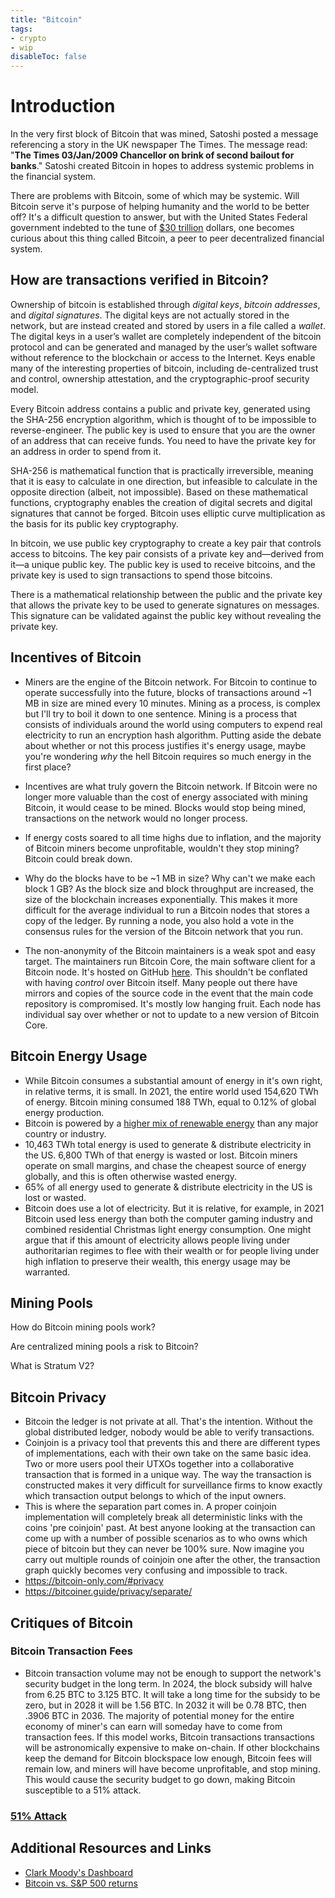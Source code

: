 ```yaml
---
title: "Bitcoin"
tags:
- crypto
- wip
disableToc: false
---
```

# Introduction
In the very first block of Bitcoin that was mined, Satoshi posted a message referencing a story in the UK newspaper The Times. The message read: "**The Times 03/Jan/2009 Chancellor on brink of second bailout for banks**." Satoshi created Bitcoin in hopes to address systemic problems in the financial system.

There are problems with Bitcoin, some of which may be systemic. Will Bitcoin serve it's purpose of helping humanity and the world to be better off? It's a difficult question to answer, but with the United States Federal government indebted to the tune of [$30 trillion](https://usdebtclock.org/) dollars, one becomes curious about this thing called Bitcoin, a peer to peer decentralized financial system.

## How are transactions verified in Bitcoin?
Ownership of bitcoin is established through _digital keys_, _bitcoin addresses_, and _digital signatures_. The digital keys are not actually stored in the network, but are instead created and stored by users in a file called a _wallet_. The digital keys in a user’s wallet are completely independent of the bitcoin protocol and can be generated and managed by the user’s wallet software without reference to the blockchain or access to the Internet. Keys enable many of the interesting properties of bitcoin, including de-centralized trust and control, ownership attestation, and the cryptographic-proof security model.

Every Bitcoin address contains a public and private key, generated using the SHA-256 encryption algorithm, which is thought of to be impossible to reverse-engineer. The public key is used to ensure that you are the owner of an address that can receive funds. You need to have the private key for an address in order to spend from it.

SHA-256 is mathematical function that is practically irreversible, meaning that it is easy to calculate in one direction, but infeasible to calculate in the opposite direction (albeit, not impossible). Based on these mathematical functions, cryptography enables the creation of digital secrets and digital signatures that cannot be forged. Bitcoin uses elliptic curve multiplication as the basis for its public key cryptography.

In bitcoin, we use public key cryptography to create a key pair that controls access to bitcoins. The key pair consists of a private key and—derived from it—a unique public key. The public key is used to receive bitcoins, and the private key is used to sign transactions to spend those bitcoins.

There is a mathematical relationship between the public and the private key that allows the private key to be used to generate signatures on messages. This signature can be validated against the public key without revealing the private key.
## Incentives of Bitcoin 
- Miners are the engine of the Bitcoin network. For Bitcoin to continue to operate successfully into the future, blocks of transactions around ~1 MB in size are mined every 10 minutes. Mining as a process, is complex but I'll try to boil it down to one sentence. Mining is a process that consists of individuals around the world using computers to expend real electricity to run an encryption hash algorithm. Putting aside the debate about whether or not this process justifies it's energy usage, maybe you're wondering _why_ the hell Bitcoin requires so much energy in the first place?

- Incentives are what truly govern the Bitcoin network. If Bitcoin were no longer more valuable than the cost of energy associated with mining Bitcoin, it would cease to be mined. Blocks would stop being mined, transactions on the network would no longer process.

- If energy costs soared to all time highs due to inflation, and the majority of Bitcoin miners become unprofitable, wouldn't they stop mining? Bitcoin could break down.

- Why do the blocks have to be ~1 MB in size? Why can't we make each block 1 GB? As the block size and block throughput are increased, the size of the blockchain increases exponentially. This makes it more difficult for the average individual to run a Bitcoin nodes that stores a copy of the ledger. By running a node, you also hold a vote in the consensus rules for the version of the Bitcoin network that you run.

- The non-anonymity of the Bitcoin maintainers is a weak spot and easy target. The maintainers run Bitcoin Core, the main software client for a Bitcoin node. It's hosted on GitHub [here](https://github.com/bitcoin/bitcoin). This shouldn't be conflated with having _control_ over Bitcoin itself. Many people out there have mirrors and copies of the source code in the event that the main code repository is compromised. It's mostly low hanging fruit. Each node has individual say over whether or not to update to a new version of Bitcoin Core.

## Bitcoin Energy Usage
- While Bitcoin consumes a substantial amount of energy in it's own right, in relative terms, it is small. In 2021, the entire world used 154,620 TWh of energy. Bitcoin mining consumed 188 TWh, equal to 0.12% of global energy production.
- Bitcoin is powered by a [higher mix of renewable energy](https://bitcoinminingcouncil.com/wp-content/uploads/2021/10/2021.10.19-Q3-BMC-Presentation-Materials-Final.pdf) than any major country or industry. 
- 10,463 TWh total energy is used to generate & distribute electricity in the US. 6,800 TWh of that energy is wasted or lost. Bitcoin miners operate on small margins, and chase the cheapest source of energy globally, and this is often otherwise wasted energy.
- 65% of all energy used to generate & distribute electricity in the US is lost or wasted.
- Bitcoin does use a lot of electricity. But it is relative, for example, in 2021 Bitcoin used less energy than both the computer gaming industry and combined residential Christmas light energy consumption. One might argue that if this amount of electricity allows people living under authoritarian regimes to flee with their wealth or for people living under high inflation to preserve their wealth, this energy usage may be warranted.

## Mining Pools
How do Bitcoin mining pools work?

Are centralized mining pools a risk to Bitcoin?

What is Stratum V2?



## Bitcoin Privacy
- Bitcoin the ledger is not private at all. That's the intention. Without the global distributed ledger, nobody would be able to verify transactions.
- Coinjoin is a privacy tool that prevents this and there are different types of implementations, each with their own take on the same basic idea. Two or more users pool their UTXOs together into a collaborative transaction that is formed in a unique way. The way the transaction is constructed makes it very difficult for surveillance firms to know exactly which transaction output belongs to which of the input owners.
- This is where the separation part comes in. A proper coinjoin implementation will completely break all deterministic links with the coins 'pre coinjoin' past. At best anyone looking at the transaction can come up with a number of possible scenarios as to who owns which piece of bitcoin but they can never be 100% sure. Now imagine you carry out multiple rounds of coinjoin one after the other, the transaction graph quickly becomes very confusing and impossible to track.
- https://bitcoin-only.com/#privacy
- https://bitcoiner.guide/privacy/separate/

## Critiques of Bitcoin
### Bitcoin Transaction Fees
- Bitcoin transaction volume may not be enough to support the network's security budget in the long term. In 2024, the block subsidy will halve from 6.25 BTC to 3.125 BTC. It will take a long time for the subsidy to be zero, but in 2028 it will be 1.56 BTC. In 2032 it will be 0.78 BTC, then .3906 BTC in 2036. The majority of potential money for the entire economy of miner's can earn will someday have to come from transaction fees. If this model works, Bitcoin transactions transactions will be astronomically expensive to make on-chain. If other blockchains keep the demand for Bitcoin blockspace low enough, Bitcoin fees will remain low, and miners will have become unprofitable, and stop mining. This would cause the security budget to go down, making Bitcoin susceptible to a 51% attack.

### [51% Attack](51-attack.md)

## Additional Resources and Links
- [Clark Moody's Dashboard](https://bitcoin.clarkmoody.com/dashboard/)
- [Bitcoin vs. S&P 500 returns](https://strategy.com/)